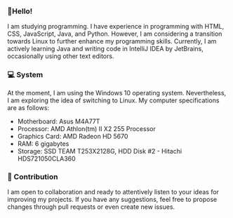 ### 👋Hello!

I am studying programming. I have experience in programming with HTML, CSS, JavaScript, Java, and Python. However, I am considering a transition towards Linux to further enhance my programming skills. Currently, I am actively learning Java and writing code in IntelliJ IDEA by JetBrains, occasionally using other text editors.

### 💻 System
At the moment, I am using the Windows 10 operating system. Nevertheless, I am exploring the idea of switching to Linux. My computer specifications are as follows:

- Motherboard: Asus M4A77T
- Processor: AMD Athlon(tm) II X2 255 Processor
- Graphics Card: AMD Radeon HD 5670
- RAM: 6 gigabytes
- Storage: SSD TEAM T253X2128G, HDD Disk #2 - Hitachi HDS721050CLA360

### 📖 Contribution
I am open to collaboration and ready to attentively listen to your ideas for improving my projects. If you have any suggestions, feel free to propose changes through pull requests or even create new issues.
